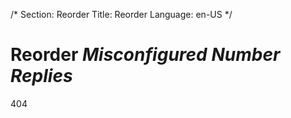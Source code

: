 /*
Section: Reorder
Title: Reorder
Language: en-US
*/

# Reorder *Misconfigured Number Replies*
404
